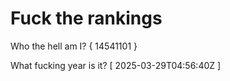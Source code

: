 # Fuck the rankings

Who the hell am I?
{ 14541101 }

What fucking year is it?
[ 2025-03-29T04:56:40Z ]
